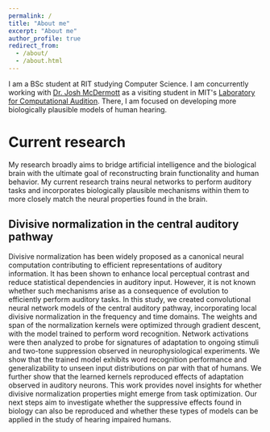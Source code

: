 ```yaml
---
permalink: /
title: "About me"
excerpt: "About me"
author_profile: true
redirect_from: 
  - /about/
  - /about.html
---
```


I am a BSc student at RIT studying Computer Science. I am concurrently working with [Dr. Josh McDermott](https://web.mit.edu/jhm/www/) as a visiting student in MIT's [Laboratory for Computational Audition](http://mcdermottlab.mit.edu/index.html). There, I am focused on developing more biologically plausible models of human hearing.

Current research
======
My research broadly aims to bridge artificial intelligence and the biological brain
with the ultimate goal of reconstructing brain functionality and human behavior.
My current research trains neural networks to perform auditory tasks and
incorporates biologically plausible mechanisms within them to more closely match
the neural properties found in the brain.

Divisive normalization in the central auditory pathway
------
Divisive normalization has been widely proposed as a canonical neural computation contributing to efficient representations of auditory information. It has been shown to enhance local perceptual contrast and reduce statistical dependencies in auditory input. However, it is not known whether such mechanisms arise as a consequence of evolution to efficiently perform auditory tasks. In this study, we created convolutional neural network models of the central auditory pathway, incorporating local divisive normalization in the frequency and time domains. The weights and span of the normalization kernels were optimized through gradient descent, with the model trained to perform word recognition. Network activations were then analyzed to probe for signatures of adaptation to ongoing stimuli and two-tone suppression observed in neurophysiological experiments. We show that the trained model exhibits word recognition performance and generalizability to unseen input distributions on par with that of humans. We further show that the learned kernels reproduced effects of adaptation observed in auditory neurons. This work provides novel insights for whether divisive normalization properties might emerge from task optimization. Our next steps aim to investigate whether the suppressive effects found in biology can also be reproduced and whether these types of models can be applied in the study of hearing impaired humans.

